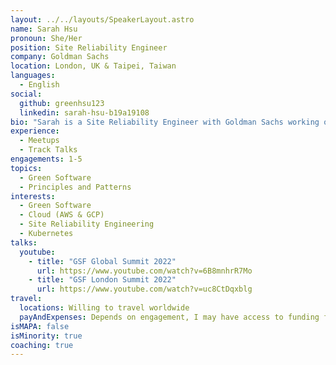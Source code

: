 ```yaml
---
layout: ../../layouts/SpeakerLayout.astro
name: Sarah Hsu
pronoun: She/Her
position: Site Reliability Engineer
company: Goldman Sachs
location: London, UK & Taipei, Taiwan
languages:
  - English
social:
  github: greenhsu123
  linkedin: sarah-hsu-b19a19108
bio: "Sarah is a Site Reliability Engineer with Goldman Sachs working on Consolidated Trade Ledger. She is the organisation lead for Goldman Sachs with the Green Software Foundation and the chair of the Principle’s project. She would like to see Green Software becoming an integral part of the educational curriculum for anyone learning to code. "
experience:
  - Meetups
  - Track Talks
engagements: 1-5
topics:
  - Green Software
  - Principles and Patterns
interests:
  - Green Software
  - Cloud (AWS & GCP)
  - Site Reliability Engineering
  - Kubernetes
talks:
  youtube:
    - title: "GSF Global Summit 2022"
      url: https://www.youtube.com/watch?v=6B8mnhrR7Mo
    - title: "GSF London Summit 2022"
      url: https://www.youtube.com/watch?v=uc8CtDqxblg
travel:
  locations: Willing to travel worldwide
  payAndExpenses: Depends on engagement, I may have access to funding for travel and expenses
isMAPA: false
isMinority: true
coaching: true
---
```

